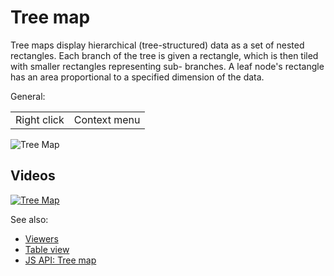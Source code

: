 <!-- TITLE: Tree map -->
<!-- SUBTITLE: -->

# Tree map

Tree maps display hierarchical (tree-structured) data as a set of nested rectangles. Each branch of the tree is given a
rectangle, which is then tiled with smaller rectangles representing sub- branches. A leaf node's rectangle has an area
proportional to a specified dimension of the data.

General:

|             |              |
|-------------|--------------|
| Right click | Context menu |

![Tree Map](../../uploads/viewers/tree-map.png "Tree Map")

## Videos

[![Tree Map](../../uploads/youtube/visualizations2.png "Open on Youtube")](https://www.youtube.com/watch?v=7MBXWzdC0-I&t=2544s)

See also:

* [Viewers](../viewers.md)
* [Table view](../../datagrok/table-view.md)
* [JS API: Tree map](https://public.datagrok.ai/js/samples/ui/viewers/types/tree-map)
